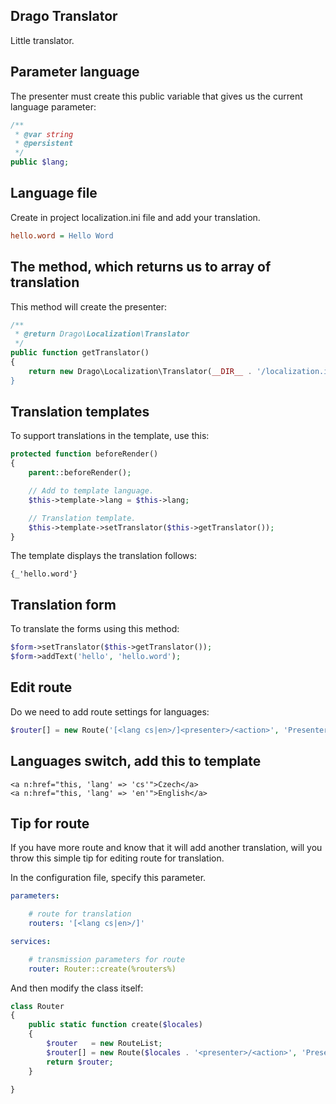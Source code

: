 ## Drago Translator

Little translator.

## Parameter language

The presenter must create this public variable that gives us the current language parameter:

```php
/**
 * @var string
 * @persistent
 */
public $lang;
```

## Language file

Create in project localization.ini file and add your translation.

```ini
hello.word = Hello Word
```

## The method, which returns us to array of translation

This method will create the presenter:

```php
/**
 * @return Drago\Localization\Translator
 */
public function getTranslator()
{
	return new Drago\Localization\Translator(__DIR__ . '/localization.ini);
}
```

## Translation templates

To support translations in the template, use this:

```php
protected function beforeRender()
{
	parent::beforeRender();

	// Add to template language.
	$this->template->lang = $this->lang;

	// Translation template.
	$this->template->setTranslator($this->getTranslator());
}
```

The template displays the translation follows:

```latte
{_'hello.word'}
```

## Translation form

To translate the forms using this method:

```php
$form->setTranslator($this->getTranslator());
$form->addText('hello', 'hello.word');
```

## Edit route

Do we need to add route settings for languages:

```php
$router[] = new Route('[<lang cs|en>/]<presenter>/<action>', 'Presenter:action');
```

## Languages switch, add this to template

```latte
<a n:href="this, 'lang' => 'cs'">Czech</a>
<a n:href="this, 'lang' => 'en'">English</a>
```
## Tip for route

If you have more route and know that it will add another translation, 
will you throw this simple tip for editing route for translation.

In the configuration file, specify this parameter.

```yaml
parameters:

	# route for translation
	routers: '[<lang cs|en>/]'

services:

	# transmission parameters for route
	router: Router::create(%routers%)
```

And then modify the class itself:

```php
class Router
{
	public static function create($locales)
	{
		$router   = new RouteList;
		$router[] = new Route($locales . '<presenter>/<action>', 'Presenter:action');
		return $router;
	}

}
```
